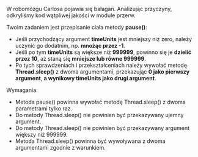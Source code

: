 W robomózgu Carlosa pojawia się bałagan. Analizując przyczyny, odkryliśmy kod wątpliwej jakości w module przerw.

Twoim zadaniem jest przepisanie ciała metody **pause()**:

* Jeśli przychodzący argument **timeUnits** jest mniejszy niż zero, należy uczynić go dodatnim, np. **mnożąc przez -1**.
* Jeśli po tym **timeUnits** są większe niż **999999**, powinno się je **dzielić przez 10**,
  aż staną się **mniejsze lub równe 999999**.
* Po tych sprawdzeniach i przekształceniach należy wywołać metodę **Thread.sleep()** z dwoma argumentami,
  przekazując **0 jako pierwszy argument**, **a wynikowy **timeUnits** jako drugi argument**.

Wymagania:

- Metoda pause() powinna wywołać metodę Thread.sleep() z dwoma parametrami tylko raz.
- Do metody Thread.sleep() nie powinien być przekazywany ujemny argument.
- Do metody Thread.sleep() nie powinien być przekazywany argument większy niż 999999.
- Metoda Thread.sleep() powinna być wywoływana z dwoma argumentami zgodnie z warunkiem.
